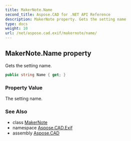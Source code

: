 ```yaml
---
title: MakerNote.Name
second_title: Aspose.CAD for .NET API Reference
description: MakerNote property. Gets the setting name
type: docs
weight: 10
url: /net/aspose.cad.exif/makernote/name/
---
```

## MakerNote.Name property

Gets the setting name.

```csharp
public string Name { get; }
```

### Property Value

The setting name.

### See Also

* class [MakerNote](../)
* namespace [Aspose.CAD.Exif](../../../aspose.cad.exif/)
* assembly [Aspose.CAD](../../../)


